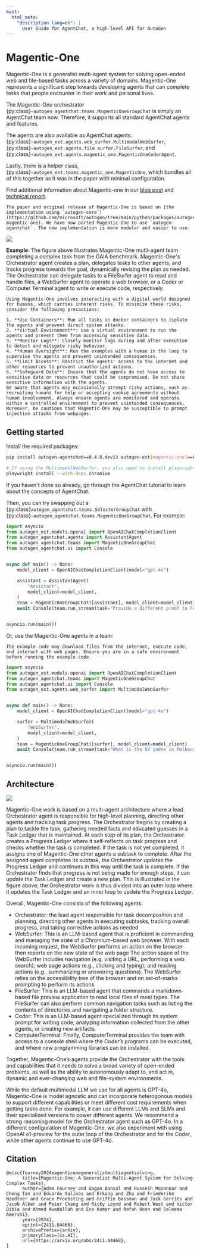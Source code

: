```yaml
---
myst:
  html_meta:
    "description lang=en": |
      User Guide for AgentChat, a high-level API for AutoGen
---
```


# Magentic-One

Magentic-One is a generalist multi-agent system for solving open-ended web and file-based tasks across a variety of domains. Magentic-One represents a significant step towards developing agents that can complete tasks that people encounter in their work and personal lives.

The Magentic-One orchestrator {py:class}`~autogen_agentchat.teams.MagenticOneGroupChat` is simply an AgentChat team now. Therefore, it supports all standard AgentChat agents and features.

The agents are also available as AgentChat agents: {py:class}`~autogen_ext.agents.web_surfer.MultimodalWebSurfer`, {py:class}`~autogen_ext.agents.file_surfer.FileSurfer`, and {py:class}`~autogen_ext.agents.magentic_one.MagenticOneCoderAgent`.

Lastly, there is a helper class, {py:class}`~autogen_ext.teams.magentic_one.MagenticOne`, which bundles all of this together as it was in the paper with minimal configuration.

Find additional information about Magentic-one in our [blog post](https://aka.ms/magentic-one-blog) and [technical report](https://arxiv.org/abs/2411.04468).

```{note}
The paper and original release of Magentic-One is based on [the implementation using `autogen-core`](https://github.com/microsoft/autogen/tree/main/python/packages/autogen-magentic-one). We have now ported Magentic-One to use `autogen-agentchat`. The new implementation is more modular and easier to use.
```

![](../../images/autogen-magentic-one-example.png)

**Example**: The figure above illustrates Magentic-One mutli-agent team completing a complex task from the GAIA benchmark. Magentic-One's Orchestrator agent creates a plan, delegates tasks to other agents, and tracks progress towards the goal, dynamically revising the plan as needed. The Orchestrator can delegate tasks to a FileSurfer agent to read and handle files, a WebSurfer agent to operate a web browser, or a Coder or Computer Terminal agent to write or execute code, respectively.

```{caution}
Using Magentic-One involves interacting with a digital world designed for humans, which carries inherent risks. To minimize these risks, consider the following precautions:

1. **Use Containers**: Run all tasks in docker containers to isolate the agents and prevent direct system attacks.
2. **Virtual Environment**: Use a virtual environment to run the agents and prevent them from accessing sensitive data.
3. **Monitor Logs**: Closely monitor logs during and after execution to detect and mitigate risky behavior.
4. **Human Oversight**: Run the examples with a human in the loop to supervise the agents and prevent unintended consequences.
5. **Limit Access**: Restrict the agents' access to the internet and other resources to prevent unauthorized actions.
6. **Safeguard Data**: Ensure that the agents do not have access to sensitive data or resources that could be compromised. Do not share sensitive information with the agents.
Be aware that agents may occasionally attempt risky actions, such as recruiting humans for help or accepting cookie agreements without human involvement. Always ensure agents are monitored and operate within a controlled environment to prevent unintended consequences. Moreover, be cautious that Magentic-One may be susceptible to prompt injection attacks from webpages.
```

## Getting started

Install the required packages:
```bash
pip install autogen-agentchat==0.4.0.dev13 autogen-ext[magentic-one]==0.4.0.dev13

# If using the MultimodalWebSurfer, you also need to install playwright dependencies:
playwright install --with-deps chromium
```

If you haven't done so already, go through the AgentChat tutorial to learn about the concepts of AgentChat.

Then, you can try swapping out a {py:class}`autogen_agentchat.teams.SelectorGroupChat` with {py:class}`~autogen_agentchat.teams.MagenticOneGroupChat`. For example:

```python
import asyncio
from autogen_ext.models.openai import OpenAIChatCompletionClient
from autogen_agentchat.agents import AssistantAgent
from autogen_agentchat.teams import MagenticOneGroupChat
from autogen_agentchat.ui import Console


async def main() -> None:
    model_client = OpenAIChatCompletionClient(model="gpt-4o")

    assistant = AssistantAgent(
        "Assistant",
        model_client=model_client,
    )
    team = MagenticOneGroupChat([assistant], model_client=model_client)
    await Console(team.run_stream(task="Provide a different proof to Fermat last theorem"))


asyncio.run(main())
```

Or, use the Magentic-One agents in a team:

```{caution}
The example code may download files from the internet, execute code, and interact with web pages. Ensure you are in a safe environment before running the example code.
```

```python
import asyncio
from autogen_ext.models.openai import OpenAIChatCompletionClient
from autogen_agentchat.teams import MagenticOneGroupChat
from autogen_agentchat.ui import Console
from autogen_ext.agents.web_surfer import MultimodalWebSurfer


async def main() -> None:
    model_client = OpenAIChatCompletionClient(model="gpt-4o")

    surfer = MultimodalWebSurfer(
        "WebSurfer",
        model_client=model_client,
    )
    team = MagenticOneGroupChat([surfer], model_client=model_client)
    await Console(team.run_stream(task="What is the UV index in Melbourne today?"))


asyncio.run(main())
```


## Architecture

![](../../images/autogen-magentic-one-agents.png)

Magentic-One work is based on a multi-agent architecture where a lead Orchestrator agent is responsible for high-level planning, directing other agents and tracking task progress. The Orchestrator begins by creating a plan to tackle the task, gathering needed facts and educated guesses in a Task Ledger that is maintained. At each step of its plan, the Orchestrator creates a Progress Ledger where it self-reflects on task progress and checks whether the task is completed. If the task is not yet completed, it assigns one of Magentic-One other agents a subtask to complete. After the assigned agent completes its subtask, the Orchestrator updates the Progress Ledger and continues in this way until the task is complete. If the Orchestrator finds that progress is not being made for enough steps, it can update the Task Ledger and create a new plan. This is illustrated in the figure above; the Orchestrator work is thus divided into an outer loop where it updates the Task Ledger and an inner loop to update the Progress Ledger.

Overall, Magentic-One consists of the following agents:
- Orchestrator: the lead agent responsible for task decomposition and planning, directing other agents in executing subtasks, tracking overall progress, and taking corrective actions as needed
- WebSurfer: This is an LLM-based agent that is proficient in commanding and managing the state of a Chromium-based web browser. With each incoming request, the WebSurfer performs an action on the browser then reports on the new state of the web page   The action space of the WebSurfer includes navigation (e.g. visiting a URL, performing a web search);  web page actions (e.g., clicking and typing); and reading actions (e.g., summarizing or answering questions). The WebSurfer relies on the accessibility tree of the browser and on set-of-marks prompting to perform its actions.
- FileSurfer: This is an LLM-based agent that commands a markdown-based file preview application to read local files of most types. The FileSurfer can also perform common navigation tasks such as listing the contents of directories and navigating a folder structure.
- Coder: This is an LLM-based agent specialized through its system prompt for writing code, analyzing information collected from the other agents, or creating new artifacts.
- ComputerTerminal: Finally, ComputerTerminal provides the team with access to a console shell where the Coder’s programs can be executed, and where new programming libraries can be installed.

Together, Magentic-One’s agents provide the Orchestrator with the tools and capabilities that it needs to solve a broad variety of open-ended problems, as well as the ability to autonomously adapt to, and act in, dynamic and ever-changing web and file-system environments.

While the default multimodal LLM we use for all agents is GPT-4o, Magentic-One is model agnostic and can incorporate heterogonous models to support different capabilities or meet different cost requirements when getting tasks done. For example, it can use different LLMs and SLMs and their specialized versions to power different agents. We recommend a strong reasoning model for the Orchestrator agent such as GPT-4o. In a different configuration of Magentic-One, we also experiment with using OpenAI o1-preview for the outer loop of the Orchestrator and for the Coder, while other agents continue to use GPT-4o.

## Citation

```
@misc{fourney2024magenticonegeneralistmultiagentsolving,
      title={Magentic-One: A Generalist Multi-Agent System for Solving Complex Tasks},
      author={Adam Fourney and Gagan Bansal and Hussein Mozannar and Cheng Tan and Eduardo Salinas and Erkang and Zhu and Friederike Niedtner and Grace Proebsting and Griffin Bassman and Jack Gerrits and Jacob Alber and Peter Chang and Ricky Loynd and Robert West and Victor Dibia and Ahmed Awadallah and Ece Kamar and Rafah Hosn and Saleema Amershi},
      year={2024},
      eprint={2411.04468},
      archivePrefix={arXiv},
      primaryClass={cs.AI},
      url={https://arxiv.org/abs/2411.04468},
}
```
